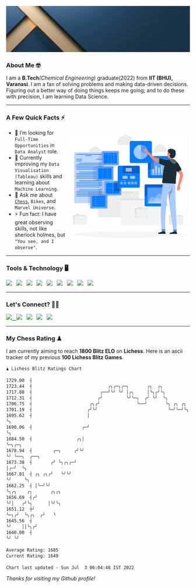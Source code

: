   <img src= "https://github.com/Laxman-Lakhan/Laxman-Lakhan/blob/master/Assets/Header.gif">

### About Me 🤓

I am a **B.Tech**_(Chemical Engineering)_ graduate(2022) from **IIT (BHU), Varanasi**. I am a fan of solving problems and making data-driven decisions. Figuring out a better way of doing things keeps me going; and to do these with precision, I am learning Data Science.

---

### A Few Quick Facts ⚡️
<img align="right" alt="Coding" width="340" src="https://github.com/Laxman-Lakhan/Laxman-Lakhan/blob/master/Assets/Data_Vector.jpg">   

- 🤝 I’m looking for `Full-Time Opportunities` in `Data Analyst` role.
- 📖 Currently improving my `Data Visualisation (Tableau)` skills and learning about `Machine Learning`.
- 💬 Ask me about [`Chess`](https://lichess.org/@/YourKingIsInDanger), `Bikes`, and `Marvel Universe`.
- ⚡️ Fun fact: I have great observing skills, not like sherlock holmes, but `"You see, and I observe"`.

---
### Tools & Technology 🖥

<img src="https://img.shields.io/badge/Python-white?logo=Python&logoColor=ColorName&style=ShieldStyle" /> &nbsp;
<img src="https://img.shields.io/badge/MySQL-white?logo=MySQL&logoColor=ColorName&style=ShieldStyle" /> &nbsp;
<img src="https://img.shields.io/badge/Tableau-white?logo=Tableau&logoColor=ColorName&style=ShieldStyle" /> &nbsp;
<img src="https://img.shields.io/badge/Advance Excel-white?logo=Microsoft+Excel&logoColor=196F3D&style=ShieldStyle" /> &nbsp;
<img src="https://img.shields.io/badge/Google Analytics-white?logo=Google+Analytics&logoColor=ColorName&style=ShieldStyle" /> &nbsp;
<img src="https://img.shields.io/badge/Jupyter-white?logo=Jupyter&logoColor=ColorName&style=ShieldStyle" /> &nbsp;
<img src="https://img.shields.io/badge/pandas-white?logo=Pandas&logoColor=000080&style=ShieldStyle" /> &nbsp;
<img src="https://img.shields.io/badge/numpy-white?logo=Numpy&logoColor=85C1E9&style=ShieldStyle" /> &nbsp;
<img src="https://img.shields.io/badge/scikit learn-white?logo=Scikit+Learn&logoColor=ColorName&style=ShieldStyle" /> &nbsp;



---

### Let's Connect? 🫳🏻

<a href="mailto:laxmansingh.lakhan@gmail.com"> <img src="https://img.icons8.com/fluent/48/000000/gmail.png" width="3.5%"/> &nbsp;
[<img src="https://img.icons8.com/color/48/000000/linkedin.png" width="3.5%"/>](https://www.linkedin.com/in/laxman-lakhan/)  &nbsp;
[<img src="https://img.icons8.com/fluent/48/000000/facebook-new.png" width="3.5%"/>](https://www.facebook.com/s.laxmanlakhan/)  &nbsp;
[<img src="https://img.icons8.com/fluent/48/000000/instagram-new.png" width="3.5%"/>](https://www.instagram.com/laxman.lakhan/)  &nbsp;
[<img src="https://img.icons8.com/color/48/000000/twitter.png" width="3.5%"/>](https://twitter.com/laxman__lakhan)  &nbsp;

 ---
  
### My Chess Rating ♟
  
I am currently aiming to reach **1800 Blitz ELO** on **Lichess**. Here is an ascii tracker of my previous **100 Lichess Blitz Games**.

  ```
  ♟︎ 𝙻𝚒𝚌𝚑𝚎𝚜𝚜 𝙱𝚕𝚒𝚝𝚣 𝚁𝚊𝚝𝚒𝚗𝚐𝚜 𝙲𝚑𝚊𝚛𝚝
  
 1729.00  ┤
 1723.44  ┤                             ╭╮╭─╮╭─╮       ╭╮  ╭╮
 1717.88  ┤                          ╭──╯╰╯ ╰╯ │╭╮     │╰╮╭╯╰╮
 1712.31  ┤                         ╭╯         ╰╯╰─╮  ╭╯ ╰╯  ╰╮
 1706.75  ┤                      ╭╮╭╯              ╰──╯       ╰╮ ╭╮ ╭╮
 1701.19  ┤                     ╭╯╰╯                           ╰─╯╰─╯╰╮
 1695.62  ┤                     │                                     ╰╮
 1690.06  ┤                   ╭─╯                                      ╰╮
 1684.50  ┤                 ╭╮│                                         ╰─╮╭─╮
 1678.94  ┤        ╭─╮     ╭╯╰╯                                           ╰╯ ╰──╮  ╭──╮
 1673.38  ┤       ╭╯ ╰╮╭╮╭─╯                                                    │╭─╯  ╰╮
 1667.81  ┤ ╭╮ ╭╮╭╯   ╰╯╰╯                                                      ╰╯     ╰╮
 1662.25  ┤ │╰─╯╰╯                                                                      ╰╮╭╮    ╭╮       ╭╮╭╮
 1656.69  ┤╭╯                                                                            ╰╯│   ╭╯╰╮      │╰╯╰╮
 1651.12  ┼╯                                                                               ╰─╮╭╯  ╰╮╭╮  ╭╯   ╰
 1645.56  ┤                                                                                  ╰╯    ││╰╮╭╯
 1640.00  ┤                                                                                        ╰╯ ╰╯ 

Average Rating: 1685
Current Rating: 1649

Chart last updated - Sun Jul  3 06:04:48 IST 2022  
  ```
  
  
*Thanks for visiting my Github profile!*
